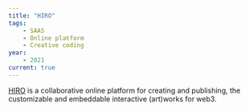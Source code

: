 ```yaml
---
title: "HIRO"
tags:
    - SAAS
    - Online platform
    - Creative coding
year:
    - 2021
current: true
---
```

[HIRO](https://hir.ooo) is a collaborative online platform for creating and publishing, the customizable and embeddable interactive (art)works for web3.

